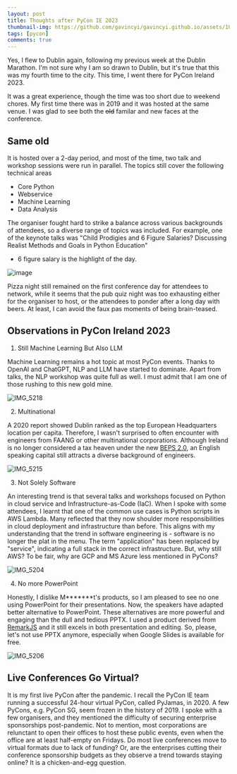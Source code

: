 ```yaml
---
layout: post
title: Thoughts after PyCon IE 2023
thumbnail-img: https://github.com/gavincyi/gavincyi.github.io/assets/10500805/3429b7cd-d900-482b-ae24-2081540d871d
tags: [pycon]
comments: true
---
```


Yes, I flew to Dublin again, following my previous week at the Dublin Marathon. 
I'm not sure why I am so drawn to Dublin, but it's true that this was my fourth time 
to the city. This time, I went there for PyCon Ireland 2023.

It was a great experience, though the time was too short due to weekend chores.
My first time there was in 2019 and it was hosted at the same venue. I was glad to see
both the ~~old~~ familar and new faces at the conference.

## Same old

It is hosted over a 2-day period, and most of the time, two talk and workshop sessions 
were run in parallel. The topics still cover the following technical areas

- Core Python
- Webservice
- Machine Learning
- Data Analysis

The organiser fought hard to strike a balance across various backgrounds of attendees, so a diverse 
range of topics was included. For example, one of the keynote talks was 
"Child Prodigies and 6 Figure Salaries? Discussing Realist Methods and Goals in Python Education"
- 6 figure salary is the highlight of the day.

![image](https://github.com/gavincyi/gavincyi.github.io/assets/10500805/b5124a47-5820-41eb-831f-781a574e1b93)

Pizza night still remained on the first conference day for attendees to network, while it seems
that the pub quiz night was too exhausting either for the organiser to host, or the attendees to 
ponder after a long day with beers. At least, I can avoid the faux pas moments of being brain-teased.

## Observations in PyCon Ireland 2023

1. Still Machine Learning But Also LLM

Machine Learning remains a hot topic at most PyCon events. Thanks to OpenAI and ChatGPT,
NLP and LLM have started to dominate. Apart from talks, the NLP workshop was quite full as well. 
I must admit that I am one of those rushing to this new gold mine.

![IMG_5218](https://github.com/gavincyi/gavincyi.github.io/assets/10500805/3939ff43-6b7c-49db-820a-84168017656b)

2. Multinational

A 2020 report showed Dublin ranked as the top European Headquarters location per capita.
Therefore, I wasn't surprised to often encounter with engineers from FAANG or other multinational 
corporations. Although Ireland is no longer considered a tax heaven under the new [BEPS 2.0](https://www.ey.com/en_uk/tax/base-erosion-profit-shifting-beps),
an English speaking capital still attracts a diverse background of engineers.
  
![IMG_5215](https://github.com/gavincyi/gavincyi.github.io/assets/10500805/16b2c72f-ba8b-42ef-9641-f7b46ba709f7)

  
3. Not Solely Software

An interesting trend is that several talks and workshops focused on Python in cloud service and 
Infrastructure-as-Code (IaC). When I spoke with some attendees, I learnt that one of the common
use cases is Python scripts in AWS Lambda. Many reflected that they now shoulder more responsibilities
in cloud deployment and infrastructure than before. This aligns with my understanding that the trend
in software engineering is - software is no longer the plat in the menu. The term "application" has been replaced by "service", indicating a full stack in the correct infrastructure. 
But, why still AWS? To be fair, why are GCP and MS Azure less mentioned in PyCons?

![IMG_5204](https://github.com/gavincyi/gavincyi.github.io/assets/10500805/99ada639-ba6c-43bf-b711-b6a57f1b3951)

4. No more PowerPoint

Honestly, I dislike M*******t's products, so I am pleased to see no one using PowerPoint for their
presentations. Now, the speakers have adapted better alternative to PowerPoint. These alternatives are
more powerful and engaging than the dull and tedious PPTX. I used a product derived from [RemarkJS](https://github.com/gnab/remark)
and it still excels in both presentation and editing. So, please, let's not use PPTX anymore,
especially when Google Slides is available for free.

![IMG_5206](https://github.com/gavincyi/gavincyi.github.io/assets/10500805/4ba30d5f-239c-4aa0-9e0b-2ca93de06c70)

## Live Conferences Go Virtual?

It is my first live PyCon after the pandemic. I recall the PyCon IE team running a successful 
24-hour virtual PyCon, called PyJamas, in 2020. A few PyCons, e.g. PyCon SG, seem frozen in the 
history of 2019. I spoke with a few organisers, and they mentioned the difficulty of securing
enterprise sponsorships post-pandemic. Not to mention, most corporations are relunctant to open 
their offices to host these public events, even when the office are at least half-empty on Fridays.
Do most live conferences move to virtual formats due to lack of funding? 
Or, are the enterprises cutting their conference sponsorship budgets as they observe 
a trend towards staying online? It is a chicken-and-egg question.

